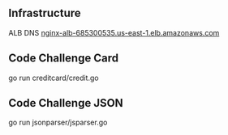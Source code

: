 ## Infrastructure
ALB DNS <a href="nginx-alb-685300535.us-east-1.elb.amazonaws.com">nginx-alb-685300535.us-east-1.elb.amazonaws.com<a>

## Code Challenge Card
go run creditcard/credit.go

## Code Challenge JSON
go run jsonparser/jsparser.go
